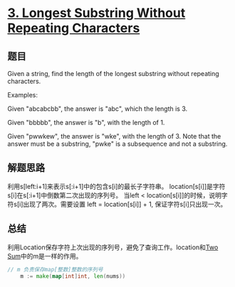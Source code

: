 # [3. Longest Substring Without Repeating Characters](https://leetcode.com/LeetCodes/longest-substring-without-repeating-characters/)

## 题目
Given a string, find the length of the longest substring without repeating characters.

Examples:

Given "abcabcbb", the answer is "abc", which the length is 3.

Given "bbbbb", the answer is "b", with the length of 1.

Given "pwwkew", the answer is "wke", with the length of 3. Note that the answer must be a substring, "pwke" is a subsequence and not a substring.

## 解题思路
利用s[left:i+1]来表示s[:i+1]中的包含s[i]的最长子字符串。
location[s[i]]是字符s[i]在s[:i+1]中倒数第二次出现的序列号。
当left < location[s[i]]的时候，说明字符s[i]出现了两次。需要设置 left = location[s[i]] + 1,
保证字符s[i]只出现一次。

## 总结
利用Location保存字符上次出现的序列号，避免了查询工作。location和[Two Sum](./algorithms/0001.two-sum)中的m是一样的作用。
```go
// m 负责保存map[整数]整数的序列号
	m := make(map[int]int, len(nums))
```
